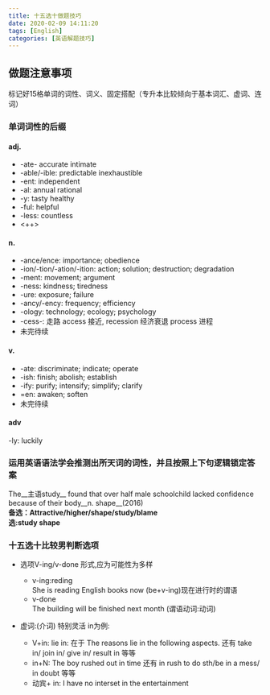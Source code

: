 ```yaml
---
title: 十五选十做题技巧
date: 2020-02-09 14:11:20
tags: [English]
categories: [英语解题技巧]
---
```

## 做题注意事项  
标记好15格单词的词性、词义、固定搭配（专升本比较倾向于基本词汇、虚词、连词） 

### 单词词性的后缀  

#### adj.  
+ -ate- accurate intimate
+ -able/-ible: predictable inexhaustible
+ -ent: independent  
+ -al: annual rational
+ -y: tasty healthy
+ -ful: helpful
+ -less: countless 
+ <++> 

####  n.
+ -ance/ence: importance; obedience
+ -ion/-tion/-ation/-ition: action; solution; destruction; degradation   
+ -ment: movement; argument   
+ -ness: kindness; tiredness   
+ -ure: exposure; failure 
+ -ancy/-ency: frequency; efficiency 
+ -ology: technology; ecology; psychology 
+ -cess-: 走路 access 接近, recession 经济衰退 process 进程
+ 未完待续
####  v.
+ -ate: discriminate; indicate; operate 
+ -ish: finish; abolish; establish   
+ -ify: purify; intensify; simplify; clarify  
+ =en: awaken; soften 
+ 未完待续
#### adv  

-ly: luckily 

### 运用英语语法学会推测出所天词的词性，并且按照上下句逻辑锁定答案 

The__主语study__ found that over half male schoolchild lacked confidence because of their body__n.  shape__(2016)  
**备选：Attractive/higher/shape/study/blame**  
**选:study shape** 


### 十五选十比较男判断选项

- 选项V-ing/v-done 形式,应为可能性为多样  
	+ v-ing:reding  
	She is reading English books now (be+v-ing)现在进行时的谓语
	+ v-done   
	The building will be finished next month (谓语动词:动词)


- 虚词:(介词) 特别灵活  in为例:  
	+ V+in: lie in: 在于 The reasons lie in the following aspects. 还有 take in/ join in/ give in/ result in 等等
	+ in+N: The boy rushed out in time 还有 in rush to do sth/be in a mess/ in doubt 等等  
	+ 动宾+ in: I have no interset in the entertainment

